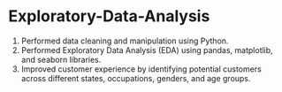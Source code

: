 # Exploratory-Data-Analysis
1. Performed data cleaning and manipulation using Python.
2. Performed Exploratory Data Analysis (EDA) using pandas, matplotlib, and seaborn libraries.
3. Improved customer experience by identifying potential customers across different states, occupations, genders, and age groups.
